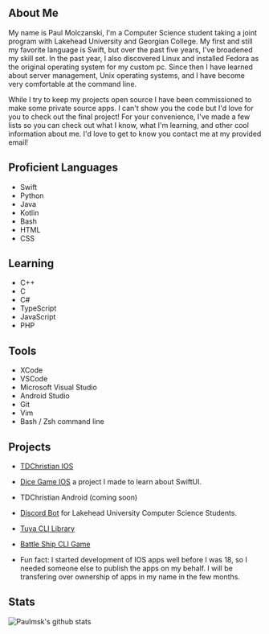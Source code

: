 ## About Me
My name is Paul Molczanski, I'm a Computer Science student taking a joint program with Lakehead University and Georgian College. My first and still my favorite language is Swift, but over the past five years, I've broadened my skill set. In the past year, I also discovered Linux and installed Fedora as the original operating system for my custom pc. Since then I have learned about server management, Unix operating systems, and I have become very comfortable at the command line.

While I try to keep my projects open source I have been commissioned to make some private source apps. I can't show you the code but I'd love for you to check out the final project! For your convenience, I've made a few lists so you can check out what I know, what I'm learning, and other cool information about me. I'd love to get to know you contact me at my provided email!


## Proficient Languages
- Swift
- Python
- Java
- Kotlin
- Bash
- HTML
- CSS


## Learning
- C++ 
- C
- C#
- TypeScript
- JavaScript
- PHP


## Tools
- XCode
- VSCode
- Microsoft Visual Studio
- Android Studio
- Git
- Vim
- Bash / Zsh command line

## Projects
- [TDChristian IOS](https://apps.apple.com/ca/app/tdchristian/id1358549500)
- [Dice Game IOS](https://apps.apple.com/ca/app/dice-game/id1537843488) a project I made to learn about SwiftUI.
- TDChristian Android (coming soon)
- [Discord Bot](https://github.com/Paulmski/Discord-Bot) for Lakehead University Computer Science Students.
- [Tuya CLI Library](https://github.com/Paulmski/tuya-cli)
- [Battle Ship CLI Game](https://github.com/Paulmski/Battle-Ship)

- Fun fact: I started development of IOS apps well before I was 18, so I needed someone else to publish the apps on my behalf. I will be transfering over ownership of apps in my name in the few months.

## Stats

![Paulmsk's github stats](https://github-readme-stats.vercel.app/api?username=Paulmski&show_icons=true&theme=radical)
